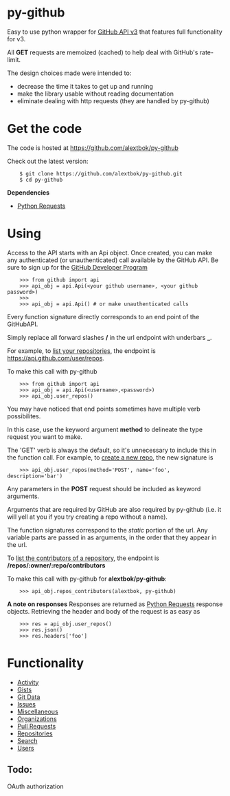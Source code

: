 py-github
=========

Easy to use python wrapper for [GitHub API v3](https://developer.github.com/v3/) that features full functionality for v3.

All **GET** requests are memoized (cached) to help deal with GitHub's rate-limit.

The design choices made were intended to:
- decrease the time it takes to get up and running
- make the library usable without reading documentation
- eliminate dealing with http requests (they are handled by py-github)

Get the code
=============
The code is hosted at https://github.com/alextbok/py-github

Check out the latest version:
```
    $ git clone https://github.com/alextbok/py-github.git
    $ cd py-github
```
**Dependencies**
- [Python Requests](http://docs.python-requests.org/en/latest/)


Using
=========
Access to the API starts with an Api object. Once created, you can make any authenticated (or unauthenticated) call available by the GitHub API. Be sure to sign up for the [GitHub Developer Program](https://developer.github.com/program/)
```
    >>> from github import api
    >>> api_obj = api.Api(<your github username>, <your github password>)
    >>>
    >>> api_obj = api.Api() # or make unauthenticated calls
```
Every function signature directly corresponds to an end point of the GitHubAPI.

Simply replace all forward slashes **/** in the url endpoint with underbars **_**. 

For example, to [list your repositories](https://developer.github.com/v3/repos/#list-your-repositories), the endpoint is https://api.github.com/user/repos. 

To make this call with py-github
```
    >>> from github import api
    >>> api_obj = api.Api(<username>,<password>)
    >>> api_obj.user_repos()
```
You may have noticed that end points sometimes have multiple verb possibilites. 

In this case, use the keyword argument **method** to delineate the type request you want to make. 

The 'GET' verb is always the default, so it's unnecessary to include this in the function call.
For example, to [create a new repo](https://developer.github.com/v3/repos/#create), the new signature is
```
    >>> api_obj.user_repos(method='POST', name='foo', description='bar')
```
Any parameters in the **POST** request should be included as keyword arguments.

Arguments that are required by GitHub are also required by py-github (i.e. it will yell at you if you try creating a repo without a name).

The function signatures correspond to the *static* portion of the url. Any variable parts are passed in as arguments, in the order that they appear in the url. 

To [list the contributors of a repository](https://developer.github.com/v3/repos/#list-contributors), the endpoint is **/repos/:owner/:repo/contributors**

To make this call with py-github for **alextbok/py-github**:
```
    >>> api_obj.repos_contributors(alextbok, py-github)
```

**A note on responses**
Responses are returned as [Python Requests](http://docs.python-requests.org/en/latest/) response objects. Retrieving the header and body of the request is as easy as
```
    >>> res = api_obj.user_repos()
    >>> res.json()
    >>> res.headers['foo']
```

Functionality
=============
- [Activity](https://developer.github.com/v3/activity/)
- [Gists](https://developer.github.com/v3/gists/)
- [Git Data](https://developer.github.com/v3/git/)
- [Issues](https://developer.github.com/v3/issues/)
- [Miscellaneous](https://developer.github.com/v3/misc/)
- [Organizations](http://developer.github.com/v3/orgs/)
- [Pull Requests](https://developer.github.com/v3/pulls/)
- [Repositories](https://developer.github.com/v3/repos/)
- [Search](https://developer.github.com/v3/search/)
- [Users](https://developer.github.com/v3/users/)

Todo:
-------------
OAuth authorization
